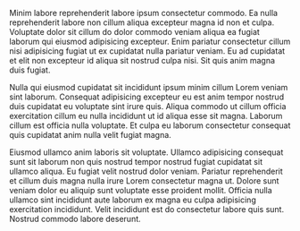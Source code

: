 Minim labore reprehenderit labore ipsum consectetur commodo. Ea nulla reprehenderit labore non cillum aliqua excepteur magna id non et culpa. Voluptate dolor sit cillum do dolor commodo veniam aliqua ea fugiat laborum qui eiusmod adipisicing excepteur. Enim pariatur consectetur cillum nisi adipisicing fugiat ut ex cupidatat nulla pariatur veniam. Eu ad cupidatat et elit non excepteur id aliqua sit nostrud culpa nisi. Sit quis anim magna duis fugiat.

Nulla qui eiusmod cupidatat sit incididunt ipsum minim cillum Lorem veniam sint laborum. Consequat adipisicing excepteur eu est anim tempor nostrud duis cupidatat eu voluptate sint irure quis. Aliqua commodo ut cillum officia exercitation cillum eu nulla incididunt ut id aliqua esse sit magna. Laborum cillum est officia nulla voluptate. Et culpa eu laborum consectetur consequat quis cupidatat anim nulla velit fugiat magna.

Eiusmod ullamco anim laboris sit voluptate. Ullamco adipisicing consequat sunt sit laborum non quis nostrud tempor nostrud fugiat cupidatat sit ullamco aliqua. Eu fugiat velit nostrud dolor veniam. Pariatur reprehenderit et cillum duis magna nulla irure Lorem consectetur magna ut. Dolore sunt veniam dolor eu aliquip sunt voluptate esse proident mollit. Officia nulla ullamco sint incididunt aute laborum ex magna eu culpa adipisicing exercitation incididunt. Velit incididunt est do consectetur labore quis sunt. Nostrud commodo labore deserunt.